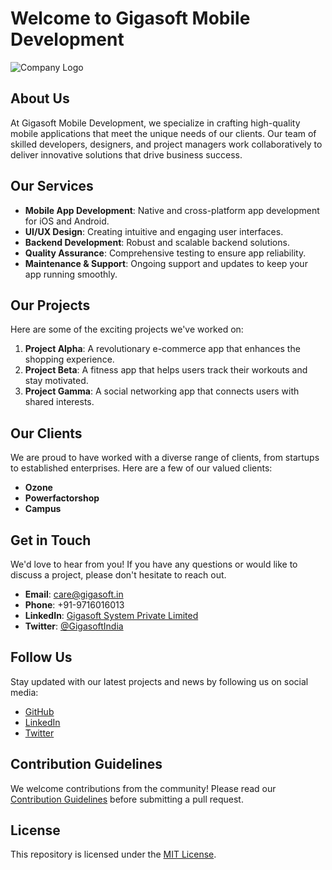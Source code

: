# Welcome to Gigasoft Mobile Development

![Company Logo]([https://example.com/logo.png](https://www.gigasoft.in/dms/images/logodark.png))

## About Us

At Gigasoft Mobile Development, we specialize in crafting high-quality mobile applications that meet the unique needs of our clients. Our team of skilled developers, designers, and project managers work collaboratively to deliver innovative solutions that drive business success.

## Our Services

- **Mobile App Development**: Native and cross-platform app development for iOS and Android.
- **UI/UX Design**: Creating intuitive and engaging user interfaces.
- **Backend Development**: Robust and scalable backend solutions.
- **Quality Assurance**: Comprehensive testing to ensure app reliability.
- **Maintenance & Support**: Ongoing support and updates to keep your app running smoothly.

## Our Projects

Here are some of the exciting projects we've worked on:

1. **Project Alpha**: A revolutionary e-commerce app that enhances the shopping experience.
2. **Project Beta**: A fitness app that helps users track their workouts and stay motivated.
3. **Project Gamma**: A social networking app that connects users with shared interests.

## Our Clients

We are proud to have worked with a diverse range of clients, from startups to established enterprises. Here are a few of our valued clients:

- **Ozone**
- **Powerfactorshop**
- **Campus**

## Get in Touch

We'd love to hear from you! If you have any questions or would like to discuss a project, please don't hesitate to reach out.

- **Email**: care@gigasoft.in
- **Phone**: +91-9716016013
- **LinkedIn**: [Gigasoft System Private Limited](https://in.linkedin.com/company/giga-soft)
- **Twitter**: [@GigasoftIndia](https://x.com/GigasoftIndia)

## Follow Us

Stay updated with our latest projects and news by following us on social media:

- [GitHub](https://github.com/GigasoftMobileDev)
- [LinkedIn](https://in.linkedin.com/company/giga-soft)
- [Twitter](https://x.com/GigasoftIndia)

## Contribution Guidelines

We welcome contributions from the community! Please read our [Contribution Guidelines](https://github.com/GigasoftMobileDev/.github/CONTRIBUTING.md) before submitting a pull request.

## License

This repository is licensed under the [MIT License](https://github.com/GigasoftMobileDev/.github/LICENSE).
